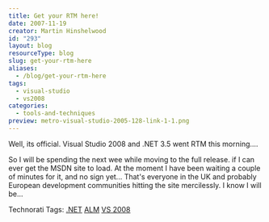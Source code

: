 ```yaml
---
title: Get your RTM here!
date: 2007-11-19
creator: Martin Hinshelwood
id: "293"
layout: blog
resourceType: blog
slug: get-your-rtm-here
aliases:
  - /blog/get-your-rtm-here
tags:
  - visual-studio
  - vs2008
categories:
  - tools-and-techniques
preview: metro-visual-studio-2005-128-link-1-1.png
---
```


Well, its official. Visual Studio 2008 and .NET 3.5 went RTM this morning....

So I will be spending the next wee while moving to the full release. if I can ever get the MSDN site to load. At the moment I have been waiting a couple of minutes for it, and no sign yet... That's everyone in the UK and probably European development communities hitting the site mercilessly. I know I will be...

Technorati Tags: [.NET](http://technorati.com/tags/.NET) [ALM](http://technorati.com/tags/ALM) [VS 2008](http://technorati.com/tags/VS+2008)
